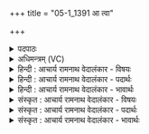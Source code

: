 +++
title = "05-1_1391 आ त्वा"

+++
<details><summary>पदपाठः</summary>

आ꣢। त्वा꣣। सह꣡स्र꣢म्। आ। शत꣣म्꣢। यु꣣क्ताः꣢। र꣡थे꣢꣯। हि꣣रण्य꣡ये꣢। ब्र꣣ह्मयु꣡जः꣢। ब्र꣣ह्म। यु꣡जः꣢꣯। ह꣡र꣢꣯यः। इ꣣न्द्र। केशि꣡नः꣢꣯। व꣡ह꣢꣯न्तु। सो꣡म꣢꣯पीतये। सो꣡म꣢꣯। पी꣣तये। १३९१।
</details>

<details><summary>अधिमन्त्रम् (VC)</summary>

- इन्द्रः
- मेधातिथि0मेध्यातिथी काण्वौ
- बृहती
- मध्यमः
</details>

<details><summary>हिन्दी : आचार्य रामनाथ वेदालंकार - विषयः</summary>

प्रथम ऋचा की व्याख्या पूर्वार्चिक में २४५ क्रमाङ्क पर अध्यात्म और अधिराष्ट्र रूप में की जा चुकी है। यहाँ सूर्य के वर्णन द्वारा परमात्मा की महिमा प्रकाशित करते हैं।
</details>

<details><summary>हिन्दी : आचार्य रामनाथ वेदालंकार - पदार्थः</summary>

पदार्थान्वयभाषाः -  हे (इन्द्र) जगदीश्वर ! (हिरण्यये) ज्योतिर्मय (रथे) वेगवान् सूर्यमण्डल में (युक्ताः) नियुक्त, (ब्रह्मयुजः) बड़े-बड़े ग्रह-उपग्रहों से जुड़नेवाली, (केशिनः) प्रकाशमान और प्रकाशक (सहस्रम्) हजार (हरयः) किरणें (सोमपीतये) परमानन्द-रस के पानके लिए (त्वा) तुझ जगदीश्वर को (आवहन्तु) हमारे समीप लाएँ, (शतं सहस्रम्) सौ हजार किरणें तुझे हमारे समीप लाएँ। सूर्य और सूर्य की किरणें दर्शकों के सामने परमात्मा की ही महिमा को प्रकाशित करती हैं,इस अभिप्राय से यह कहा गया है ॥१॥
</details>

<details><summary>हिन्दी : आचार्य रामनाथ वेदालंकार - भावार्थः</summary>

भावार्थभाषाः -  अग्नि,वायु,सूर्य,तारे,बादल,नदी,समुद्र आदियों में विद्यमान विभूति को देखकर उनके निर्माता जगदीश्वर में श्रद्धा करके विद्वान् लोग उसकी उपासना से परम आनन्द का अनुभव करते हैं ॥१॥
</details>

<details><summary>संस्कृत : आचार्य रामनाथ वेदालंकार - विषयः</summary>

तत्र प्रथमा ऋक् पूर्वार्चिके २४५ क्रमाङ्केऽध्यात्मपरत्वेन राष्ट्रपरत्वेन च व्याख्याता। अत्र सूर्यवर्णनमुखेन परमात्ममहिमा प्रकाश्यते।
</details>

<details><summary>संस्कृत : आचार्य रामनाथ वेदालंकार - पदार्थः</summary>

पदार्थान्वयभाषाः -  हे (इन्द्र) जगदीश्वर ! (हिरण्यये) ज्योतिर्मये (रथे) रंहणशीले आदित्यमण्डले (युक्ताः) नियुक्ताः, (ब्रह्मयुजः) ब्रह्मभिः महद्भिः ग्रहोपग्रहैः युज्यन्ते इति तादृशाः, (केशिनः) प्रकाशमयाः प्रकाशकाश्च, (सहस्रम्) सहस्रसंख्यकाः (हरयः) हरणशीलाः रश्मयः।[युक्ता ह्यस्य हरयः शता दश (ऋ० ६।४७।१८) इति सहस्रं हैत आदित्यस्य रश्मयः। तेऽस्य युक्ताः,तैरिदं सर्वं हरति। तद् यदेतैरिदं सर्वं हरति तस्माद्धरयः। जै० उ० ब्रा० १।४४।५।] (सोमपीतये) परमानन्दरसस्य पानाय (त्वा) त्वाम् (आवहन्तु) अस्मदन्तिके प्रापयन्तु, (शतं सहस्रम्२) शतसहस्रसंख्यकाः हरयः रश्मयः त्वाम् (आ) आवहन्तु अस्मदन्तिके प्रापयन्तु। सूर्यस्तत्किरणाश्चावलोकयितॄणां पुरतः परमात्मन एव महिमानं प्रकाशयन्तीत्येतदभिप्रायेणेदम् उक्तम् ॥१॥
</details>

<details><summary>संस्कृत : आचार्य रामनाथ वेदालंकार - भावार्थः</summary>

भावार्थभाषाः -  अग्निवाय्वादित्यनक्षत्रपर्जन्यसरित्सागरादिषु विद्यमानां विभूतिं दृष्ट्वा तन्निर्मातरि जगदीश्वरे श्रद्धां कृत्वा विद्वांसस्तदुपासनेन परमानन्दमनुभवन्ति ॥१॥
</details>